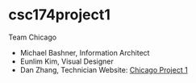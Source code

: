 # csc174project1
Team Chicago

- Michael Bashner, Information Architect
- Eunlim Kim, ﻿﻿Visual Designer
- Dan Zhang, Technician
Website:  [Chicago Project 1](http://csc174.org/project1/chicago/)
